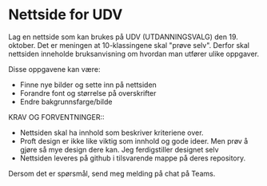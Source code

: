 # Nettside for UDV

Lag en nettside som kan brukes på UDV (UTDANNINGSVALG) den 19. oktober. 
Det er meningen at 10-klassingene skal "prøve selv". Derfor skal nettsiden 
inneholde bruksanvisning om hvordan man utfører ulike oppgaver.

Disse oppgavene kan være:
- Finne nye bilder og sette inn på nettsiden
- Forandre font og størrelse på overskrifter
- Endre bakgrunnsfarge/bilde

KRAV OG FORVENTNINGER::

- Nettsiden skal ha innhold som beskriver kriteriene over. 
- Proft design er ikke like viktig som innhold og gode ideer. Men prøv å gjøre  så mye design dere kan. Jeg ferdigstiller designet selv
- Nettsiden leveres på github i tilsvarende mappe på deres repository. 

Dersom det er spørsmål, send meg melding på chat på Teams.
